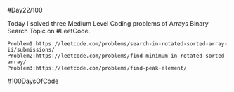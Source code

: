 #Day22/100


Today I solved three Medium Level Coding problems of Arrays Binary Search Topic on #LeetCode.

    Problem1:https://leetcode.com/problems/search-in-rotated-sorted-array-ii/submissions/
    Problem2:https://leetcode.com/problems/find-minimum-in-rotated-sorted-array/
    Problem3:https://leetcode.com/problems/find-peak-element/

#100DaysOfCode
